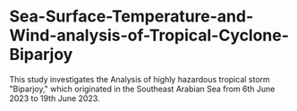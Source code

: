 # Sea-Surface-Temperature-and-Wind-analysis-of-Tropical-Cyclone-Biparjoy
This study investigates the Analysis of highly hazardous tropical storm "Biparjoy," which originated in the Southeast Arabian Sea from 6th June 2023 to 19th June 2023.
